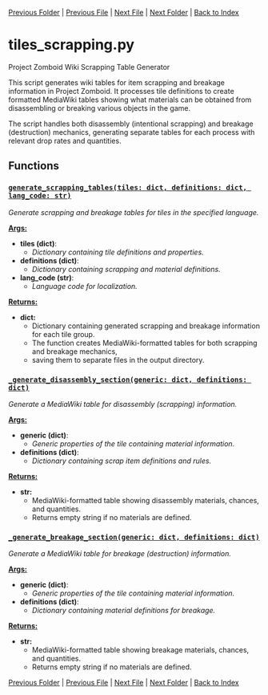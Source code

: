 [Previous Folder](../recipes/craft_recipes.md) | [Previous File](tiles_navbox.md) | [Next File](tiles_stitcher.md) | [Next Folder](../tools/compare_item_lists.md) | [Back to Index](../../index.md)

# tiles_scrapping.py

Project Zomboid Wiki Scrapping Table Generator

This script generates wiki tables for item scrapping and breakage information in Project Zomboid.
It processes tile definitions to create formatted MediaWiki tables showing what materials
can be obtained from disassembling or breaking various objects in the game.

The script handles both disassembly (intentional scrapping) and breakage (destruction)
mechanics, generating separate tables for each process with relevant drop rates and quantities.

## Functions

### [`generate_scrapping_tables(tiles: dict, definitions: dict, lang_code: str)`](https://github.com/Vaileasys/pz-wiki_parser/blob/main/scripts/tiles/tiles_scrapping.py#L18)

_Generate scrapping and breakage tables for tiles in the specified language._

<ins>**Args:**</ins>
  - **tiles (dict)**:
      - _Dictionary containing tile definitions and properties._
  - **definitions (dict)**:
      - _Dictionary containing scrapping and material definitions._
  - **lang_code (str)**:
      - _Language code for localization._

<ins>**Returns:**</ins>
  - **dict:**
      - Dictionary containing generated scrapping and breakage information for each tile group.
      - The function creates MediaWiki-formatted tables for both scrapping and breakage mechanics,
      - saving them to separate files in the output directory.

### [`_generate_disassembly_section(generic: dict, definitions: dict)`](https://github.com/Vaileasys/pz-wiki_parser/blob/main/scripts/tiles/tiles_scrapping.py#L76)

_Generate a MediaWiki table for disassembly (scrapping) information._

<ins>**Args:**</ins>
  - **generic (dict)**:
      - _Generic properties of the tile containing material information._
  - **definitions (dict)**:
      - _Dictionary containing scrap item definitions and rules._

<ins>**Returns:**</ins>
  - **str:**
      - MediaWiki-formatted table showing disassembly materials, chances, and quantities.
      - Returns empty string if no materials are defined.

### [`_generate_breakage_section(generic: dict, definitions: dict)`](https://github.com/Vaileasys/pz-wiki_parser/blob/main/scripts/tiles/tiles_scrapping.py#L158)

_Generate a MediaWiki table for breakage (destruction) information._

<ins>**Args:**</ins>
  - **generic (dict)**:
      - _Generic properties of the tile containing material information._
  - **definitions (dict)**:
      - _Dictionary containing material definitions for breakage._

<ins>**Returns:**</ins>
  - **str:**
      - MediaWiki-formatted table showing breakage materials, chances, and quantities.
      - Returns empty string if no materials are defined.



[Previous Folder](../recipes/craft_recipes.md) | [Previous File](tiles_navbox.md) | [Next File](tiles_stitcher.md) | [Next Folder](../tools/compare_item_lists.md) | [Back to Index](../../index.md)
